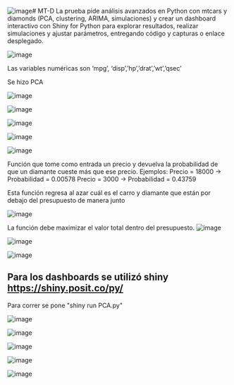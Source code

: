 ![image](https://github.com/user-attachments/assets/5c0db8e9-ea7f-4e07-a57b-3168988e0cb5)# MT-D
 La prueba pide análisis avanzados en Python con mtcars y diamonds (PCA, clustering, ARIMA, simulaciones) y crear un dashboard interactivo con Shiny for Python para explorar resultados, realizar simulaciones y ajustar parámetros, entregando código y capturas o enlace desplegado.

![image](https://github.com/user-attachments/assets/1deb97ae-90fd-462f-b572-c7ce85c0313b)

Las variables numéricas son ‘mpg’, ‘disp’,’hp’,’drat’,’wt’,’qsec’


Se hizo PCA

![image](https://github.com/user-attachments/assets/88c79568-0827-4349-8b46-09ac1fec0c7d)

![image](https://github.com/user-attachments/assets/ff4b84e0-0725-43e1-8e52-f0b605af7dd2)

![image](https://github.com/user-attachments/assets/85b5aab7-e5d0-43ff-b1c0-a0306dcbc53b)

![image](https://github.com/user-attachments/assets/31ec5423-cd3a-4a97-b53a-cce6abf63dcf)

![image](https://github.com/user-attachments/assets/d7564f07-307e-4171-856e-6983fc08991f)

Función que tome como entrada un precio y devuelva la probabilidad de que un diamante cueste más que ese precio.
Ejemplos: 
Precio = 18000 -> Probabilidad = 0.00578
Precio = 3000   -> Probabilidad = 0.43759

Esta función regresa al azar cuál es el carro y diamante que están por debajo del presupuesto de manera junto

![image](https://github.com/user-attachments/assets/0f370b55-c4ef-4bfd-b81d-ff892f753114)

La función debe maximizar el valor total dentro del presupuesto.
![image](https://github.com/user-attachments/assets/aac2c53e-11bf-41e1-93c2-cc6607d6f6bf)

![image](https://github.com/user-attachments/assets/f0241d02-bfdb-41da-8384-8f98c3b65043)

![image](https://github.com/user-attachments/assets/551f9d38-b637-42f6-9e23-3cda1e385c87)

## Para los dashboards se utilizó shiny https://shiny.posit.co/py/

Para correr se pone "shiny run PCA.py"

![image](https://github.com/user-attachments/assets/0760e1a9-b26a-48b7-bebb-6d7ef5c57e99)

![image](https://github.com/user-attachments/assets/8c6b260a-fa8c-453d-bed3-64a2195968a4)

![image](https://github.com/user-attachments/assets/faced24b-d88b-4080-a802-0ff2d1334ae9)

![image](https://github.com/user-attachments/assets/f86eb97e-e4ec-496c-84c8-eb50f805bb14)

![image](https://github.com/user-attachments/assets/5d5ffb86-be8b-4b01-aa01-89584304f450)







